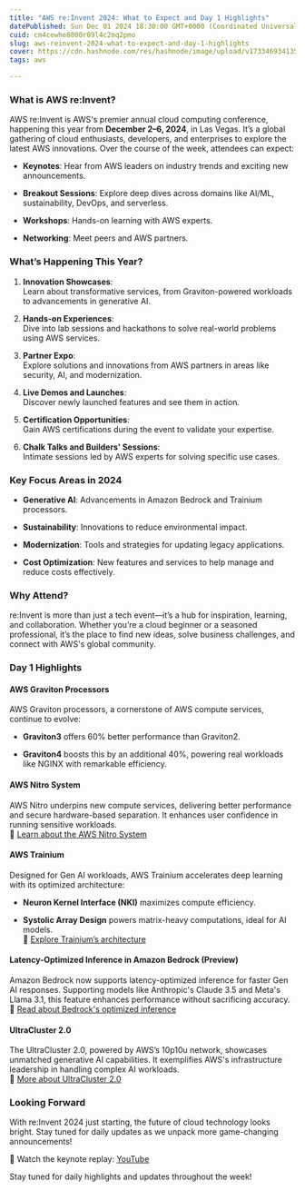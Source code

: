```yaml
---
title: "AWS re:Invent 2024: What to Expect and Day 1 Highlights"
datePublished: Sun Dec 01 2024 18:30:00 GMT+0000 (Coordinated Universal Time)
cuid: cm4cewhe8000r09l4c2mq2pmo
slug: aws-reinvent-2024-what-to-expect-and-day-1-highlights
cover: https://cdn.hashnode.com/res/hashnode/image/upload/v1733469341354/a3b100f6-80f9-47de-a80b-7786fec11470.png
tags: aws

---
```


### **What is AWS re:Invent?**

AWS re:Invent is AWS's premier annual cloud computing conference, happening this year from **December 2–6, 2024**, in Las Vegas. It’s a global gathering of cloud enthusiasts, developers, and enterprises to explore the latest AWS innovations. Over the course of the week, attendees can expect:

* **Keynotes**: Hear from AWS leaders on industry trends and exciting new announcements.
    
* **Breakout Sessions**: Explore deep dives across domains like AI/ML, sustainability, DevOps, and serverless.
    
* **Workshops**: Hands-on learning with AWS experts.
    
* **Networking**: Meet peers and AWS partners.
    

### **What’s Happening This Year?**

1. **Innovation Showcases**:  
    Learn about transformative services, from Graviton-powered workloads to advancements in generative AI.
    
2. **Hands-on Experiences**:  
    Dive into lab sessions and hackathons to solve real-world problems using AWS services.
    
3. **Partner Expo**:  
    Explore solutions and innovations from AWS partners in areas like security, AI, and modernization.
    
4. **Live Demos and Launches**:  
    Discover newly launched features and see them in action.
    
5. **Certification Opportunities**:  
    Gain AWS certifications during the event to validate your expertise.
    
6. **Chalk Talks and Builders' Sessions**:  
    Intimate sessions led by AWS experts for solving specific use cases.
    

### **Key Focus Areas in 2024**

* **Generative AI**: Advancements in Amazon Bedrock and Trainium processors.
    
* **Sustainability**: Innovations to reduce environmental impact.
    
* **Modernization**: Tools and strategies for updating legacy applications.
    
* **Cost Optimization**: New features and services to help manage and reduce costs effectively.
    

### **Why Attend?**

re:Invent is more than just a tech event—it’s a hub for inspiration, learning, and collaboration. Whether you’re a cloud beginner or a seasoned professional, it’s the place to find new ideas, solve business challenges, and connect with AWS's global community.

### **Day 1 Highlights**

#### **AWS Graviton Processors**

AWS Graviton processors, a cornerstone of AWS compute services, continue to evolve:

* **Graviton3** offers 60% better performance than Graviton2.
    
* **Graviton4** boosts this by an additional 40%, powering real workloads like NGINX with remarkable efficiency.
    

#### **AWS Nitro System**

AWS Nitro underpins new compute services, delivering better performance and secure hardware-based separation. It enhances user confidence in running sensitive workloads.  
📖 [Learn about the AWS Nitro System](https://docs.aws.amazon.com/whitepapers/latest/security-design-of-aws-nitro-system/the-components-of-the-nitro-system.html)

#### **AWS Trainium**

Designed for Gen AI workloads, AWS Trainium accelerates deep learning with its optimized architecture:

* **Neuron Kernel Interface (NKI)** maximizes compute efficiency.
    
* **Systolic Array Design** powers matrix-heavy computations, ideal for AI models.  
    📖 [Explore Trainium’s architecture](https://awsdocs-neuron.readthedocs-hosted.com/en/latest/general/nki/trainium_inferentia2_arch.html)
    

#### **Latency-Optimized Inference in Amazon Bedrock (Preview)**

Amazon Bedrock now supports latency-optimized inference for faster Gen AI responses. Supporting models like Anthropic's Claude 3.5 and Meta's Llama 3.1, this feature enhances performance without sacrificing accuracy.  
📖 [Read about Bedrock's optimized inference](https://aws.amazon.com/about-aws/whats-new/2024/12/latency-optimized-inference-foundation-models-amazon-bedrock/)

#### **UltraCluster 2.0**

The UltraCluster 2.0, powered by AWS’s 10p10u network, showcases unmatched generative AI capabilities. It exemplifies AWS's infrastructure leadership in handling complex AI workloads.  
📖 [More about UltraCluster 2.0](https://www.aboutamazon.com/news/aws/aws-infrastructure-generative-ai)

### **Looking Forward**

With re:Invent 2024 just starting, the future of cloud technology looks bright. Stay tuned for daily updates as we unpack more game-changing announcements!

📖 Watch the keynote replay: [YouTube](https://www.youtube.com/watch?v=vx36tyJ47ps)

Stay tuned for daily highlights and updates throughout the week!